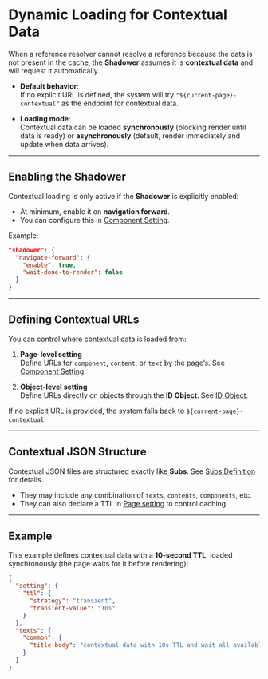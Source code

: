 # Dynamic Loading for Contextual Data

When a reference resolver cannot resolve a reference because the data is not present in the cache, the **Shadower** assumes it is **contextual data** and will request it automatically.

- **Default behavior**:  
  If no explicit URL is defined, the system will try `"${current-page}-contextual"` as the endpoint for contextual data.

- **Loading mode**:  
  Contextual data can be loaded **synchronously** (blocking render until data is ready) or **asynchronously** (default, render immediately and update when data arrives).

---

## Enabling the Shadower

Contextual loading is only active if the **Shadower** is explicitly enabled:

- At minimum, enable it on **navigation forward**.
- You can configure this in [Component Setting](object-definition/component-setting.md).

Example:

```json
"shadower": {
  "navigate-forward": {
    "enable": true,
    "wait-done-to-render": false
  }
}
```

---

## Defining Contextual URLs

You can control where contextual data is loaded from:

1. **Page-level setting**  
   Define URLs for `component`, `content`, or `text` by the page’s. See [Component Setting](object-definition/component-setting.md).

2. **Object-level setting**  
   Define URLs directly on objects through the **ID Object**. See [ID Object](object-definition/id.md).

If no explicit URL is provided, the system falls back to `${current-page}-contextual`.

---

## Contextual JSON Structure

Contextual JSON files are structured exactly like **Subs**. See [Subs Definition](config/subs.md) for details.

- They may include any combination of `texts`, `contents`, `components`, etc.
- They can also declare a TTL in [Page setting](object-definition/page-setting.md) to control caching.

---

## Example

This example defines contextual data with a **10-second TTL**, loaded synchronously (the page waits for it before rendering):

```json
{
  "setting": {
    "ttl": {
      "strategy": "transient",
      "transient-value": "10s"
    }
  },
  "texts": {
    "common": {
      "title-body": "contextual data with 10s TTL and wait all available before to render"
    }
  }
}
```
